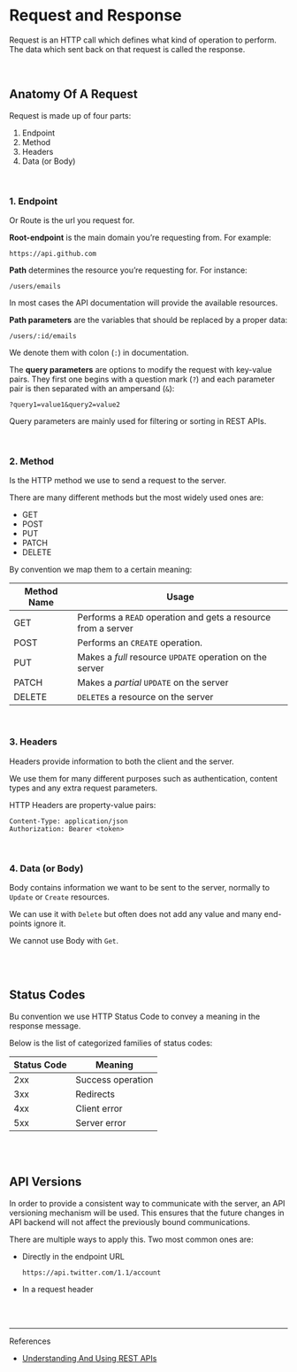 # Request and Response

Request is an HTTP call which defines what kind of operation to perform. The data which sent back on that request is called the response.

<br>

## Anatomy Of A Request

Request is made up of four parts:

1. Endpoint
2. Method
3. Headers
4. Data (or Body)

<br>

### 1. Endpoint
Or Route is the url you request for.

**Root-endpoint** is the main domain you’re requesting from. For example:
```
https://api.github.com 
```

**Path** determines the resource you’re requesting for. For instance:
```
/users/emails
```

In most cases the API documentation will provide the available resources.


**Path parameters** are the variables that should be replaced by a proper data:

```
/users/:id/emails
```

We denote them with colon (```:```) in documentation.

The **query parameters** are options to modify the request with key-value pairs. They first one begins with a question mark (```?```) and each parameter pair is then separated with an ampersand (```&```):

```
?query1=value1&query2=value2
```

Query parameters are mainly used for filtering or sorting in REST APIs.

<br>

### 2. Method

Is the HTTP method we use to send a request to the server.

There are many different methods but the most widely used ones are:

- GET
- POST
- PUT
- PATCH
- DELETE

By convention we map them to a certain meaning:

| Method Name | Usage | 
|-------------|-------|
| GET         | Performs a `READ` operation and gets a resource from a server |
| POST        | Performs an `CREATE` operation. |
| PUT         | Makes a *full* resource `UPDATE` operation on the server |
| PATCH       | Makes a *partial* `UPDATE` on the server  |
| DELETE      | `DELETE`s a resource on the server |


<br>

### 3. Headers

Headers provide information to both the client and the server.

We use them for many different purposes such as authentication, content types and any extra request parameters.

HTTP Headers are property-value pairs:

```
Content-Type: application/json
Authorization: Bearer <token>
```

<br>

### 4. Data (or Body)

Body contains information we want to be sent to the server, normally to ```Update``` or ```Create``` resources.

We can use it with ```Delete``` but often does not add any value and many end-points ignore it.

We cannot use Body with `Get`.

<br><br>

## Status Codes

Bu convention we use HTTP Status Code to convey a meaning in the response message.

Below is the list of categorized families of status codes:

| Status Code | Meaning | 
|-------------|---------|
| 2xx         | Success operation |
| 3xx         | Redirects |
| 4xx         | Client error |
| 5xx         | Server error |

<br><br>

## API Versions

In order to provide a consistent way to communicate with the server, an API versioning mechanism will be used. This ensures that the future changes in API backend will not affect the previously bound communications.

There are multiple ways to apply this. Two most common ones are:

- Directly in the endpoint URL
    ```
    https://api.twitter.com/1.1/account
    ```
- In a request header



<br><br>

---
References
* [Understanding And Using REST APIs](https://www.smashingmagazine.com/2018/01/understanding-using-rest-api/)